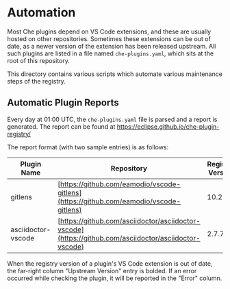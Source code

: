 # Automation

Most Che plugins depend on VS Code extensions, and these are usually hosted on other repositories. Sometimes these extensions can be out of date,
as a newer version of the extension has been released upstream. All such plugins are listed in a file named `che-plugins.yaml`, which sits at the root of this repository.

This directory contains various scripts which automate various maintenance steps of the registry.

## Automatic Plugin Reports

Every day at 01:00 UTC, the `che-plugins.yaml` file is parsed and a report is generated. The report can be found at https://eclipse.github.io/che-plugin-registry/

The report format (with two sample entries) is as follows:

| Plugin Name | Repository | Registry Version | Upstream Version | Error |
| ------ | ------ | ------ | ------ | ------ |
| gitlens | [https://github.com/eamodio/vscode-gitlens](https://github.com/eamodio/vscode-gitlens) | 10.2.1 | **10.2.2** | |
| asciidoctor-vscode | [https://github.com/asciidoctor/asciidoctor-vscode](https://github.com/asciidoctor/asciidoctor-vscode) | 2.7.7 | **2.7.16** | |


When the registry version of a plugin's VS Code extension is out of date, the far-right column "Upstream Version" entry is bolded. If an error occurred while checking the plugin, it will be reported in the "Error" column.
